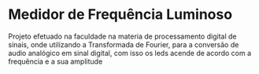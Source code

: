# Medidor de Frequência Luminoso
 Projeto efetuado na faculdade na materia de processamento digital de sinais, onde utilizando a Transformada de Fourier, para a conversão de audio analógico em sinal digital, com isso os leds acende de acordo com a frequência e a sua amplitude 
